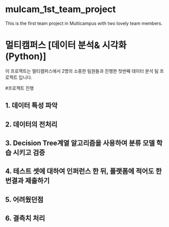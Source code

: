 # mulcam_1st_team_project
This is the first team project in Multicampus with two lovely team members. 

# 멀티캠퍼스 [데이터 분석& 시각화(Python)]
이 프로젝트는 멀티캠퍼스에서 2명의 소중한 팀원들과 진행한 첫번째 데이터 분석 팀 프로젝트 입니다. 


#프로젝트 진행

## 1. 데이터 특성 파악

## 2. 데이터의 전처리


## 3. Decision Tree계열 알고리즘을 사용하여 분류 모델 학습 시키고 검증


## 4. 테스트 셋에 대하여 인퍼런스 한 뒤, 플랫폼에 적어도 한번결과 제출하기

## 5. 어려웠던점

## 6. 결측치 처리
